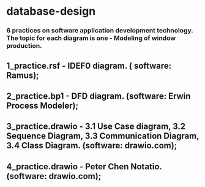 # database-design
### 6 practices on software application development technology. The topic for each diagram is one - Modeling of window production.

## 1_practice.rsf - IDEF0 diagram. ( software: Ramus);
## 2_practice.bp1 - DFD diagram. (software: Erwin Process Modeler);
## 3_practice.drawio - 3.1 Use Case diagram, 3.2 Sequence Diagram, 3.3 Communication Diagram, 3.4 Class Diagram. (software: drawio.com);
## 4_practice.drawio - Peter Chen Notatio. (software: drawio.com);
